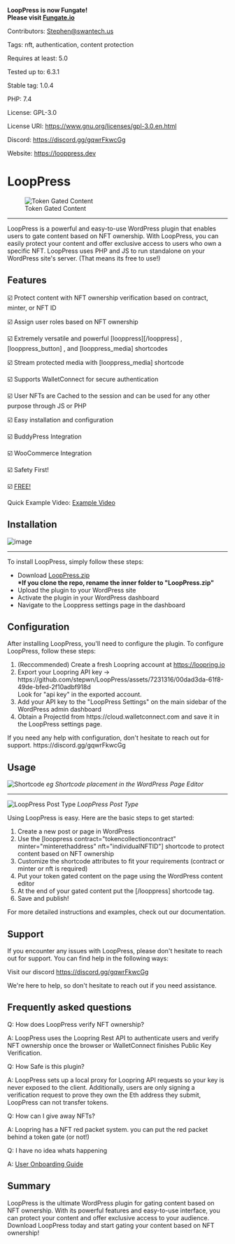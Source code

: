 <b>LoopPress is now Fungate!<br>
Please visit <a href="https://fungate.io">Fungate.io</a></b>



Contributors: Stephen@swantech.us

Tags: nft, authentication, content protection

Requires at least: 5.0

Tested up to: 6.3.1

Stable tag: 1.0.4

PHP: 7.4

License: GPL-3.0

License URI: https://www.gnu.org/licenses/gpl-3.0.en.html

Discord: https://discord.gg/gqwrFkwcGg

Website: https://looppress.dev


<h1>LoopPress</h1>
<figure>
  <img src="https://github.com/stepwn/LoopPress/assets/7231316/3e81795c-d8f6-4450-babd-4bdc35541f45" alt="Token Gated Content">
  <figcaption>Token Gated Content</figcaption>
</figure>


<hr>
LoopPress is a powerful and easy-to-use WordPress plugin that enables users to gate content based on NFT ownership. With LoopPress, you can easily protect your content and offer exclusive access to users who own a specific NFT. LoopPress uses PHP and JS to run standalone on your WordPress site's server. (That means its free to use!)


<h2>Features</h2>

☑️ Protect content with NFT ownership verification based on contract, minter, or NFT ID

☑️ Assign user roles based on NFT ownership

☑️ Extremely versatile and powerful [looppress][/looppress] , [looppress_button] , and [looppress_media] shortcodes

☑️ Stream protected media with [looppress_media] shortcode

☑️ Supports WalletConnect for secure authentication

☑️ User NFTs are Cached to the session and can be used for any other purpose through JS or PHP

☑️ Easy installation and configuration

☑️ BuddyPress Integration

☑️ WooCommerce Integration

☑️ Safety First!

☑️ <a href="https://www.looppress.dev/support-looppress-development/">FREE!</a>

Quick Example Video:
[Example Video](https://github.com/stepwn/LoopPress/assets/7231316/0862ae86-2d1e-44a6-8ca9-2739e5d01dca)



<h2>Installation</h2>

![image](https://github.com/stepwn/LoopPress/assets/7231316/c0d0a594-b735-4ff5-9daa-30ec8bc6b799)

<hr>
 To install LoopPress, simply follow these steps:
<ul>
<li>Download <a href="https://github.com/stepwn/LoopPress/blob/main/LoopPress.zip">LoopPress.zip</a>
<br><b>*If you clone the repo, rename the inner folder to "LoopPress.zip"</b>

<li>Upload the plugin to your WordPress site

<li>Activate the plugin in your WordPress dashboard

<li>Navigate to the Looppress settings page in the dashboard
</ul>

<h2>Configuration</h2> 

After installing LoopPress, you'll need to configure the plugin. To configure LoopPress, follow these steps:
<ol>
<li>(Reccommended) Create a fresh Loopring account at <a href="https://loopring.io">https://loopring.io</a>
<li>Export your Loopring API key -> https://github.com/stepwn/LoopPress/assets/7231316/00dad3da-61f8-49de-bfed-2f10adbf918d
<br> Look for "api key" in the exported account.
  
<li>Add your API key to the "LoopPress Settings" on the main sidebar of the WordPress admin dashboard

<li>Obtain a ProjectId from https://cloud.walletconnect.com and save it in the LoopPress settings page.
</ol>
If you need any help with configuration, don't hesitate to reach out for support. https://discord.gg/gqwrFkwcGg


## Usage

![Shortcode](https://github.com/stepwn/LoopPress/assets/7231316/64641e8c-ec30-4f03-8cbd-6709e1bf277c)
*eg Shortcode placement in the WordPress Page Editor*

---

![LoopPress Post Type](https://github.com/stepwn/LoopPress/assets/7231316/77e742d0-4837-4f8e-89c8-bbe43ecdcd20)
*LoopPress Post Type*


Using LoopPress is easy. Here are the basic steps to get started:
<ol>
<li>Create a new post or page in WordPress

<li>Use the [looppress contract="tokencollectioncontract" minter="minterethaddress" nft="individualNFTID"] shortcode to protect content based on NFT ownership

<li>Customize the shortcode attributes to fit your requirements (contract or minter or nft is required)

<li>Put your token gated content on the page using the WordPress content editor

<li>At the end of your gated content put the [/looppress] shortcode tag.

<li>Save and publish!
</ol>
For more detailed instructions and examples, check out our documentation.


<h2>Support</h2> 

If you encounter any issues with LoopPress, please don't hesitate to reach out for support. You can find help in the following ways:

Visit our discord https://discord.gg/gqwrFkwcGg

We're here to help, so don't hesitate to reach out if you need assistance.

<h2>Frequently asked questions</h2> 

Q: How does LoopPress verify NFT ownership? 

A: LoopPress uses the Loopring Rest API to authenticate users and verify NFT ownership once the browser or WalletConnect finishes Public Key Verification.

Q: How Safe is this plugin? 

A: LoopPress sets up a local proxy for Loopring API requests so your key is never exposed to the client. Additionally, users are only signing a verification request to prove they own the Eth address they submit, LoopPress can not transfer tokens.

Q: How can I give away NFTs?

A: Loopring has a NFT red packet system. you can put the red packet behind a token gate (or not!)

Q: I have no idea whats happening

A: <a href="https://github.com/stepwn/LoopPress/blob/main/user-onboarding-guide.md">User Onboarding Guide</a>


<h2>Summary</h2> 

LoopPress is the ultimate WordPress plugin for gating content based on NFT ownership. With its powerful features and easy-to-use interface, you can protect your content and offer exclusive access to your audience. Download LoopPress today and start gating your content based on NFT ownership!
